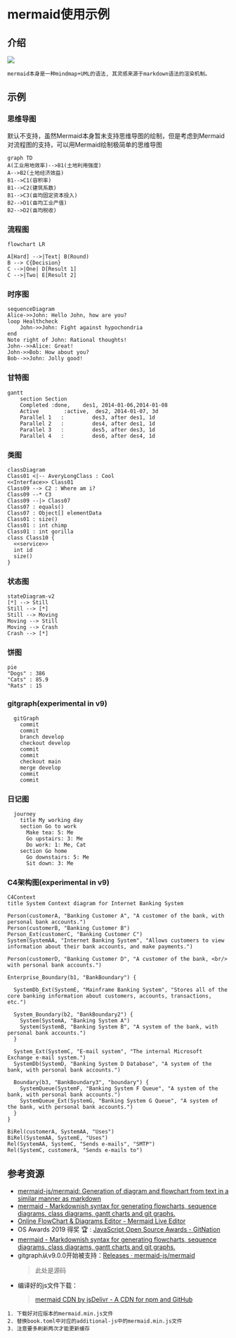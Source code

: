 # mermaid使用示例

<!--ts-->


<!-- Created by https://github.com/ekalinin/github-markdown-toc -->
<!-- Added by: runner, at: Thu Apr 27 16:35:32 UTC 2023 -->

<!--te-->

## 介绍

![](https://mermaid-js.github.io/mermaid/img/header.png)

```admonish info title='mermaid'
mermaid本身是一种mindmap+UML的语法, 其灵感来源于markdown语法的渲染机制。
```

## 示例
### 思维导图
默认不支持，虽然Mermaid本身暂未支持思维导图的绘制，但是考虑到Mermaid对流程图的支持，可以用Mermaid绘制极简单的思维导图

```mermaid
graph TD
A(工业用地效率)-->B1(土地利用强度)
A-->B2(土地经济效益)
B1-->C1(容积率)
B1-->C2(建筑系数)
B1-->C3(亩均固定资本投入)
B2-->D1(亩均工业产值)
B2-->D2(亩均税收)
```

### 流程图

```mermaid
flowchart LR

A[Hard] -->|Text| B(Round)
B --> C{Decision}
C -->|One| D[Result 1]
C -->|Two| E[Result 2]
```

### 时序图

```mermaid
sequenceDiagram
Alice->>John: Hello John, how are you?
loop Healthcheck
    John->>John: Fight against hypochondria
end
Note right of John: Rational thoughts!
John-->>Alice: Great!
John->>Bob: How about you?
Bob-->>John: Jolly good!
```

### 甘特图

```mermaid
gantt
    section Section
    Completed :done,    des1, 2014-01-06,2014-01-08
    Active        :active,  des2, 2014-01-07, 3d
    Parallel 1   :         des3, after des1, 1d
    Parallel 2   :         des4, after des1, 1d
    Parallel 3   :         des5, after des3, 1d
    Parallel 4   :         des6, after des4, 1d
```

### 类图

```mermaid
classDiagram
Class01 <|-- AveryLongClass : Cool
<<Interface>> Class01
Class09 --> C2 : Where am i?
Class09 --* C3
Class09 --|> Class07
Class07 : equals()
Class07 : Object[] elementData
Class01 : size()
Class01 : int chimp
Class01 : int gorilla
class Class10 {
  <<service>>
  int id
  size()
}
```

### 状态图

```mermaid
stateDiagram-v2
[*] --> Still
Still --> [*]
Still --> Moving
Moving --> Still
Moving --> Crash
Crash --> [*]
```

### 饼图

```mermaid
pie
"Dogs" : 386
"Cats" : 85.9
"Rats" : 15
```

### gitgraph(experimental in v9)

```mermaid
  gitGraph
    commit
    commit
    branch develop
    checkout develop
    commit
    commit
    checkout main
    merge develop
    commit
    commit
```

### 日记图

```mermaid
  journey
    title My working day
    section Go to work
      Make tea: 5: Me
      Go upstairs: 3: Me
      Do work: 1: Me, Cat
    section Go home
      Go downstairs: 5: Me
      Sit down: 3: Me
```

### C4架构图(experimental in v9)

```mermaid
C4Context
title System Context diagram for Internet Banking System

Person(customerA, "Banking Customer A", "A customer of the bank, with personal bank accounts.")
Person(customerB, "Banking Customer B")
Person_Ext(customerC, "Banking Customer C")
System(SystemAA, "Internet Banking System", "Allows customers to view information about their bank accounts, and make payments.")

Person(customerD, "Banking Customer D", "A customer of the bank, <br/> with personal bank accounts.")

Enterprise_Boundary(b1, "BankBoundary") {

  SystemDb_Ext(SystemE, "Mainframe Banking System", "Stores all of the core banking information about customers, accounts, transactions, etc.")

  System_Boundary(b2, "BankBoundary2") {
    System(SystemA, "Banking System A")
    System(SystemB, "Banking System B", "A system of the bank, with personal bank accounts.")
  }

  System_Ext(SystemC, "E-mail system", "The internal Microsoft Exchange e-mail system.")
  SystemDb(SystemD, "Banking System D Database", "A system of the bank, with personal bank accounts.")

  Boundary(b3, "BankBoundary3", "boundary") {
    SystemQueue(SystemF, "Banking System F Queue", "A system of the bank, with personal bank accounts.")
    SystemQueue_Ext(SystemG, "Banking System G Queue", "A system of the bank, with personal bank accounts.")
  }
}

BiRel(customerA, SystemAA, "Uses")
BiRel(SystemAA, SystemE, "Uses")
Rel(SystemAA, SystemC, "Sends e-mails", "SMTP")
Rel(SystemC, customerA, "Sends e-mails to")
```

## 参考资源

- [mermaid-js/mermaid: Generation of diagram and flowchart from text in a similar manner as markdown](https://github.com/mermaid-js/mermaid)
- [mermaid - Markdownish syntax for generating flowcharts, sequence diagrams, class diagrams, gantt charts and git graphs.](https://mermaid-js.github.io/mermaid/#/)
- [Online FlowChart & Diagrams Editor - Mermaid Live Editor](https://mermaid.live/edit#pako:eNpNkE9rwzAMxb-K8WmDtlmSLW1zGKx_YIfBoOutyUG1lcQssYsjrytJvvuclsJ0Eu_3npDUcWEk8pQXtTmLCiyxj12mma-3wztYmbPp9LXf4y_1bPWwM07LxxtfjYStuw0K1Sqjh5u8vgY-NfZsc9hh62piYf6f7c-mZ9s7i3I-4Q3aBpT0e3SjM-NUYYMZT30rwX5nPNOD97mTBMKtVGQsTwuoW5xwcGS-LlrwlKzDu2mjoLTQ3MXagESf6ThdTuPBpWrJTxRGF6ocdWdrL1dEpzYNghHPSkWVO86EaYJWyfE71c8yCZIoWUAUYzKP4SWOpTiGy0URPYeFnD-FEfBhGP4AHgtu4w)
- OS Awards 2019 得奖 🏆 : [JavaScript Open Source Awards - GitNation](https://osawards.com/javascript/2019)
- [mermaid - Markdownish syntax for generating flowcharts, sequence diagrams, class diagrams, gantt charts and git graphs.](https://mermaid-js.github.io/mermaid/#/./integrations)
- gitgraph从v9.0.0开始被支持：[Releases · mermaid-js/mermaid](https://github.com/mermaid-js/mermaid/releases)
  > 此处是源码
- 编译好的js文件下载：
  > [mermaid CDN by jsDelivr - A CDN for npm and GitHub](https://www.jsdelivr.com/package/npm/mermaid?path=dist)

```admonish tip title='mdbook 更新mermaid版本'
1. 下载好对应版本的mermaid.min.js文件
2. 替换book.toml中对应的additional-js中的mermaid.min.js文件
3. 注意要多刷新两次才能更新缓存
```
